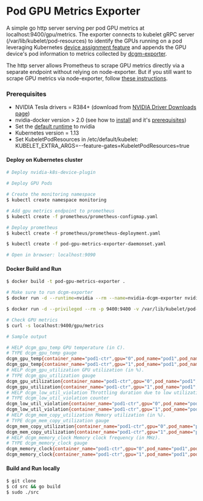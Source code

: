 # Pod GPU Metrics Exporter

A simple go http server serving per pod GPU metrics at localhost:9400/gpu/metrics. The exporter connects to kubelet gRPC server (/var/lib/kubelet/pod-resources) to identify the GPUs running on a pod leveraging Kubernetes [device assignment feature](https://github.com/vikaschoudhary16/community/blob/060a25c441269be476ade624ea0347ebc113e659/keps/sig-node/compute-device-assignment.md) and appends the GPU device's pod information to metrics collected by [dcgm-exporter](https://github.com/NVIDIA/gpu-monitoring-tools/tree/master/exporters/prometheus-dcgm/dcgm-exporter).

The http server allows Prometheus to scrape GPU metrics directly via a separate endpoint without relying on node-exporter. But if you still want to scrape GPU metrics via node-exporter, follow [these instructions](https://github.com/NVIDIA/gpu-monitoring-tools/tree/master/exporters/prometheus-dcgm#node_exporter).

### Prerequisites
* NVIDIA Tesla drivers = R384+ (download from [NVIDIA Driver Downloads page](http://www.nvidia.com/drivers))
* nvidia-docker version > 2.0 (see how to [install](https://github.com/NVIDIA/nvidia-docker) and it's [prerequisites](https://github.com/nvidia/nvidia-docker/wiki/Installation-\(version-2.0\)#prerequisites))
* Set the [default runtime](https://github.com/NVIDIA/nvidia-container-runtime#daemon-configuration-file) to nvidia
* Kubernetes version = 1.13
* Set KubeletPodResources in /etc/default/kubelet: KUBELET_EXTRA_ARGS=--feature-gates=KubeletPodResources=true

#### Deploy on Kubernetes cluster 
```sh
# Deploy nvidia-k8s-device-plugin

# Deploy GPU Pods

# Create the monitoring namespace
$ kubectl create namespace monitoring

# Add gpu metrics endpoint to prometheus
$ kubectl create -f prometheus/prometheus-configmap.yaml

# Deploy prometheus
$ kubectl create -f prometheus/prometheus-deployment.yaml

$ kubectl create -f pod-gpu-metrics-exporter-daemonset.yaml

# Open in browser: localhost:9090
```

#### Docker Build and Run

```sh
$ docker build -t pod-gpu-metrics-exporter .

# Make sure to run dcgm-exporter
$ docker run -d --runtime=nvidia --rm --name=nvidia-dcgm-exporter nvidia/dcgm-exporter

$ docker run -d --privileged --rm -p 9400:9400 -v /var/lib/kubelet/pod-resources:/var/lib/kubelet/pod-resources --volumes-from nvidia-dcgm-exporter:ro nvidia/pod-gpu-metrics-exporter:v1.0.0-alpha

# Check GPU metrics
$ curl -s localhost:9400/gpu/metrics

# Sample output

# HELP dcgm_gpu_temp GPU temperature (in C).
# TYPE dcgm_gpu_temp gauge
dcgm_gpu_temp{container_name="pod1-ctr",gpu="0",pod_name="pod1",pod_namespace="default",uuid="GPU-2b399198-c670-a848-173b-d3400051a200"} 33
dcgm_gpu_temp{container_name="pod1-ctr",gpu="1",pod_name="pod1",pod_namespace="default",uuid="GPU-9567a9e7-341e-bb7e-fcf5-788d8caa50f9"} 34
# HELP dcgm_gpu_utilization GPU utilization (in %).
# TYPE dcgm_gpu_utilization gauge
dcgm_gpu_utilization{container_name="pod1-ctr",gpu="0",pod_name="pod1",pod_namespace="default",uuid="GPU-2b399198-c670-a848-173b-d3400051a200"} 0
dcgm_gpu_utilization{container_name="pod1-ctr",gpu="1",pod_name="pod1",pod_namespace="default",uuid="GPU-9567a9e7-341e-bb7e-fcf5-788d8caa50f9"} 0
# HELP dcgm_low_util_violation Throttling duration due to low utilization (in us).
# TYPE dcgm_low_util_violation counter
dcgm_low_util_violation{container_name="pod1-ctr",gpu="0",pod_name="pod1",pod_namespace="default",uuid="GPU-2b399198-c670-a848-173b-d3400051a200"} 0
dcgm_low_util_violation{container_name="pod1-ctr",gpu="1",pod_name="pod1",pod_namespace="default",uuid="GPU-9567a9e7-341e-bb7e-fcf5-788d8caa50f9"} 0
# HELP dcgm_mem_copy_utilization Memory utilization (in %).
# TYPE dcgm_mem_copy_utilization gauge
dcgm_mem_copy_utilization{container_name="pod1-ctr",gpu="0",pod_name="pod1",pod_namespace="default",uuid="GPU-2b399198-c670-a848-173b-d3400051a200"} 0
dcgm_mem_copy_utilization{container_name="pod1-ctr",gpu="1",pod_name="pod1",pod_namespace="default",uuid="GPU-9567a9e7-341e-bb7e-fcf5-788d8caa50f9"} 0
# HELP dcgm_memory_clock Memory clock frequency (in MHz).
# TYPE dcgm_memory_clock gauge
dcgm_memory_clock{container_name="pod1-ctr",gpu="0",pod_name="pod1",pod_namespace="default",uuid="GPU-2b399198-c670-a848-173b-d3400051a200"} 810
dcgm_memory_clock{container_name="pod1-ctr",gpu="1",pod_name="pod1",pod_namespace="default",uuid="GPU-9567a9e7-341e-bb7e-fcf5-788d8caa50f9"} 810
```

#### Build and Run locally
```sh
$ git clone
$ cd src && go build
$ sudo ./src
```
